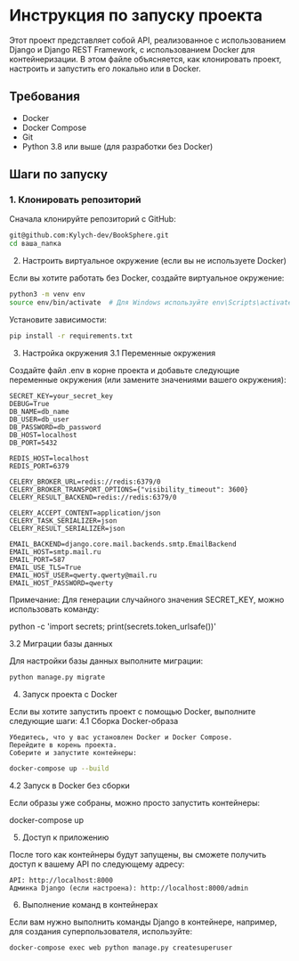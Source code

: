 # Инструкция по запуску проекта

Этот проект представляет собой API, реализованное с использованием Django и Django REST Framework, с использованием Docker для контейнеризации. В этом файле объясняется, как клонировать проект, настроить и запустить его локально или в Docker.

## Требования

- Docker
- Docker Compose
- Git
- Python 3.8 или выше (для разработки без Docker)

## Шаги по запуску

### 1. Клонировать репозиторий

Сначала клонируйте репозиторий с GitHub:

``` bash
git@github.com:Kylych-dev/BookSphere.git
cd ваша_папка 
```
2. Настроить виртуальное окружение (если вы не используете Docker)

Если вы хотите работать без Docker, создайте виртуальное окружение:

``` bash
python3 -m venv env
source env/bin/activate  # Для Windows используйте env\Scripts\activate
```

Установите зависимости:

``` bash
pip install -r requirements.txt
```

3. Настройка окружения
3.1 Переменные окружения

Создайте файл .env в корне проекта и добавьте следующие переменные окружения (или замените значениями вашего окружения):

```
SECRET_KEY=your_secret_key
DEBUG=True
DB_NAME=db_name
DB_USER=db_user
DB_PASSWORD=db_password
DB_HOST=localhost
DB_PORT=5432

REDIS_HOST=localhost
REDIS_PORT=6379

CELERY_BROKER_URL=redis://redis:6379/0
CELERY_BROKER_TRANSPORT_OPTIONS={"visibility_timeout": 3600}
CELERY_RESULT_BACKEND=redis://redis:6379/0

CELERY_ACCEPT_CONTENT=application/json
CELERY_TASK_SERIALIZER=json
CELERY_RESULT_SERIALIZER=json

EMAIL_BACKEND=django.core.mail.backends.smtp.EmailBackend
EMAIL_HOST=smtp.mail.ru
EMAIL_PORT=587
EMAIL_USE_TLS=True
EMAIL_HOST_USER=qwerty.qwerty@mail.ru
EMAIL_HOST_PASSWORD=qwerty

```

Примечание: Для генерации случайного значения SECRET_KEY, можно использовать команду:

python -c 'import secrets; print(secrets.token_urlsafe())'

3.2 Миграции базы данных

Для настройки базы данных выполните миграции:

``` bash
python manage.py migrate
```

4. Запуск проекта с Docker

Если вы хотите запустить проект с помощью Docker, выполните следующие шаги:
4.1 Сборка Docker-образа

    Убедитесь, что у вас установлен Docker и Docker Compose.
    Перейдите в корень проекта.
    Соберите и запустите контейнеры:

``` bash
docker-compose up --build
```

4.2 Запуск в Docker без сборки

Если образы уже собраны, можно просто запустить контейнеры:

docker-compose up

5. Доступ к приложению

После того как контейнеры будут запущены, вы сможете получить доступ к вашему API по следующему адресу:

    API: http://localhost:8000
    Админка Django (если настроена): http://localhost:8000/admin

6. Выполнение команд в контейнерах

Если вам нужно выполнить команды Django в контейнере, например, для создания суперпользователя, используйте:

``` bash
docker-compose exec web python manage.py createsuperuser
```



